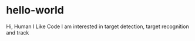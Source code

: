 # hello-world
Hi, Human
I Like Code
I am interested in target detection, target recognition and track
